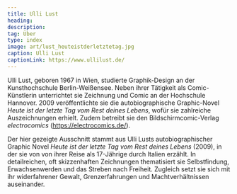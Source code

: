 ```yaml
---
title: Ulli Lust
heading:
description: 
tag: Über
type: index
image: art/lust_heuteistderletztetag.jpg
caption: Ulli Lust
captionLink: https://www.ullilust.de/
---
```


Ulli Lust, geboren 1967 in Wien, studierte Graphik-Design an der Kunsthochschule Berlin-Weißensee. Neben ihrer Tätigkeit als Comic-Künstlerin unterrichtet sie Zeichnung und Comic an der Hochschule Hannover. 2009 veröffentlichte sie die autobiographische Graphic-Novel _Heute ist der letzte Tag vom Rest deines Lebens_, wofür sie zahlreiche Auszeichnungen erhielt. Zudem betreibt sie den Bildschirmcomic-Verlag _electrocomics_ (https://electrocomics.de/).

Der hier gezeigte Ausschnitt stammt aus Ulli Lusts autobiographischer Graphic Novel _Heute ist der letzte Tag vom Rest deines Lebens_ (2009), in der sie von von ihrer Reise als 17-Jährige durch Italien erzählt. In detailreichen, oft skizzenhaften Zeichnungen thematisiert sie Selbstfindung, Erwachsenwerden und das Streben nach Freiheit. Zugleich setzt sie sich mit ihr widerfahrener Gewalt, Grenzerfahrungen und Machtverhältnissen auseinander. 

